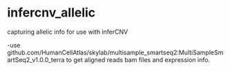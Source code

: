# infercnv_allelic
capturing allelic info for use with inferCNV


-use github.com/HumanCellAtlas/skylab/multisample_smartseq2:MultiSampleSmartSeq2_v1.0.0_terra to get aligned reads bam files and expression info.

